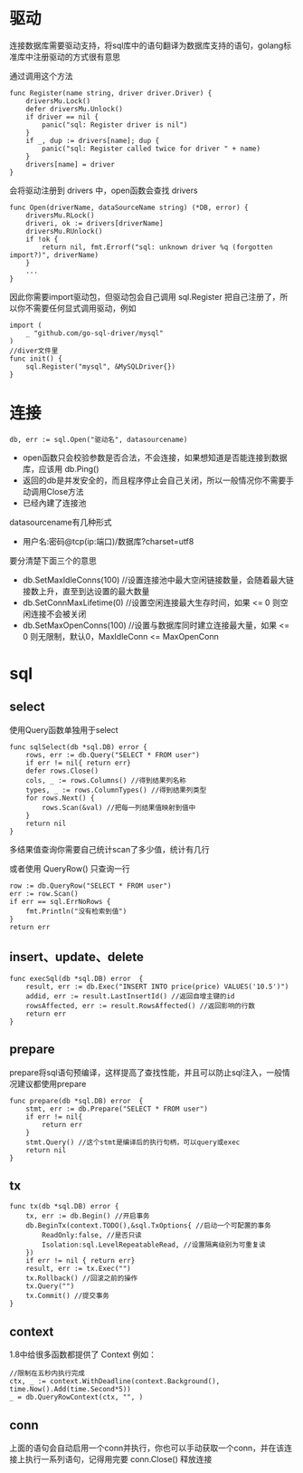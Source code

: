 # 驱动
连接数据库需要驱动支持，将sql库中的语句翻译为数据库支持的语句，golang标准库中注册驱动的方式很有意思

通过调用这个方法

    func Register(name string, driver driver.Driver) {
        driversMu.Lock()
        defer driversMu.Unlock()
        if driver == nil {
            panic("sql: Register driver is nil")
        }
        if _, dup := drivers[name]; dup {
            panic("sql: Register called twice for driver " + name)
        }
        drivers[name] = driver
    }

会将驱动注册到 drivers 中，open函数会查找 drivers

    func Open(driverName, dataSourceName string) (*DB, error) {
        driversMu.RLock()
        driveri, ok := drivers[driverName]
        driversMu.RUnlock()
        if !ok {
            return nil, fmt.Errorf("sql: unknown driver %q (forgotten import?)", driverName)
        }
        ...
    }

因此你需要import驱动包，但驱动包会自己调用 sql.Register 把自己注册了，所以你不需要任何显式调用驱动，例如

    import (
        _ "github.com/go-sql-driver/mysql"
    )
    //diver文件里
    func init() {
        sql.Register("mysql", &MySQLDriver{})
    }

# 连接

    db, err := sql.Open("驱动名", datasourcename)

- open函数只会校验参数是否合法，不会连接，如果想知道是否能连接到数据库，应该用 db.Ping()
- 返回的db是并发安全的，而且程序停止会自己关闭，所以一般情况你不需要手动调用Close方法
- 已经內建了连接池

datasourcename有几种形式

- 用户名:密码@tcp(ip:端口)/数据库?charset=utf8

要分清楚下面三个的意思

- db.SetMaxIdleConns(100) //设置连接池中最大空闲链接数量，会随着最大链接数上升，直至到达设置的最大数量
- db.SetConnMaxLifetime(0) //设置空闲连接最大生存时间，如果 <= 0 则空闲连接不会被关闭
- db.SetMaxOpenConns(100) //设置与数据库同时建立连接最大量，如果 <= 0 则无限制，默认0，MaxIdleConn <= MaxOpenConn

# sql
## select
使用Query函数单独用于select

```
func sqlSelect(db *sql.DB) error {
	rows, err := db.Query("SELECT * FROM user")
	if err != nil{ return err}
    defer rows.Close()
	cols, _ := rows.Columns() //得到结果列名称
	types, _ := rows.ColumnTypes() //得到结果列类型
	for rows.Next() {
		rows.Scan(&val) //把每一列结果值映射到值中
	}
	return nil
}
```

多结果值查询你需要自己统计scan了多少值，统计有几行

或者使用 QueryRow() 只查询一行

```
row := db.QueryRow("SELECT * FROM user")
err := row.Scan()
if err == sql.ErrNoRows {
    fmt.Println("没有检索到值")
}
return err
```


## insert、update、delete

```
func execSql(db *sql.DB) error  {
	result, err := db.Exec("INSERT INTO price(price) VALUES('10.5')")
	addid, err := result.LastInsertId() //返回自增主键的id
	rowsAffected, err := result.RowsAffected() //返回影响的行数
	return err
}
```

## prepare
prepare将sql语句预编译，这样提高了查找性能，并且可以防止sql注入，一般情况建议都使用prepare

```
func prepare(db *sql.DB) error  {
	stmt, err := db.Prepare("SELECT * FROM user")
	if err != nil{
		return err
	}
	stmt.Query() //这个stmt是编译后的执行句柄，可以query或exec
	return nil
}
```

## tx
```
func tx(db *sql.DB) error {
	tx, err := db.Begin() //开启事务
	db.BeginTx(context.TODO(),&sql.TxOptions{ //启动一个可配置的事务
		ReadOnly:false, //是否只读
		Isolation:sql.LevelRepeatableRead, //设置隔离级别为可重复读
	})
	if err != nil { return err}
	result, err := tx.Exec("")
	tx.Rollback() //回滚之前的操作
	tx.Query("")
	tx.Commit() //提交事务
}

```

## context
1.8中给很多函数都提供了 Context 例如：

```
//限制在五秒内执行完成
ctx, _ := context.WithDeadline(context.Background(), time.Now().Add(time.Second*5))
_ = db.QueryRowContext(ctx, "", )
```

## conn
上面的语句会自动启用一个conn并执行，你也可以手动获取一个conn，并在该连接上执行一系列语句，记得用完要 conn.Close() 释放连接

